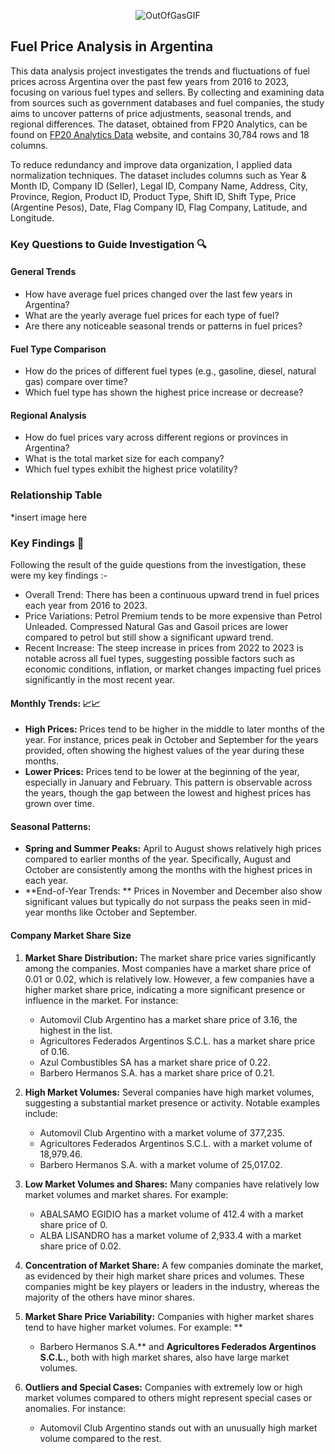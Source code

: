 <p align="center">
  <img src="https://github.com/user-attachments/assets/fa6a8702-fb68-4490-9eac-ecb733102748" alt="OutOfGasGIF">
</p>

 ## Fuel Price Analysis in Argentina 


This data analysis project investigates the trends and fluctuations of fuel prices across Argentina over the past few years from 2016 to 2023, focusing on various fuel types and sellers. By collecting and examining data from sources such as government databases and fuel companies, the study aims to uncover patterns of price adjustments, seasonal trends, and regional differences. The dataset, obtained from FP20 Analytics, can be found on [FP20 Analytics Data](https://fp20analytics.com/) website, and contains 30,784 rows and 18 columns.

To reduce redundancy and improve data organization, I applied data normalization techniques. The dataset includes columns such as Year & Month ID, Company ID (Seller), Legal ID, Company Name, Address, City, Province, Region, Product ID, Product Type, Shift ID, Shift Type, Price (Argentine Pesos), Date, Flag Company ID, Flag Company, Latitude, and Longitude.


 ### Key Questions to Guide Investigation 🔍
 #### General Trends
 - How have average fuel prices changed over the last few years in Argentina?
 -  What are the yearly average fuel prices for each type of fuel?
 -  Are there any noticeable seasonal trends or patterns in fuel prices?
 #### Fuel Type Comparison 
 - How do the prices of different fuel types (e.g., gasoline, diesel, natural gas) compare over time?
 - Which fuel type has shown the highest price increase or decrease?
 #### Regional Analysis 
 - How do fuel prices vary across different regions or provinces in Argentina?
 - What is the total market size for each company?
 - Which fuel types exhibit the highest price volatility?

### Relationship Table 
*insert image here

### Key Findings 📄
Following the result of the guide questions from the investigation, these were my key findings :-
- Overall Trend: There has been a continuous upward trend in fuel prices each year from 2016 to 2023.
- Price Variations: Petrol Premium tends to be more expensive than Petrol Unleaded. Compressed Natural Gas and Gasoil prices are lower compared to petrol but still show a significant upward trend.
- Recent Increase: The steep increase in prices from 2022 to 2023 is notable across all fuel types, suggesting possible factors such as economic conditions, inflation, or market changes impacting fuel prices significantly in the most recent year.
#### Monthly Trends: 📈📈
- **High Prices:** Prices tend to be higher in the middle to later months of the year. For instance, prices peak in October and September for the years provided, often showing the highest values of the year during these months.
- **Lower Prices:** Prices tend to be lower at the beginning of the year, especially in January and February. This pattern is observable across the years, though the gap between the lowest and highest prices has grown over time.
#### Seasonal Patterns:
- **Spring and Summer Peaks:** April to August shows relatively high prices compared to earlier months of the year. Specifically, August and October are consistently among the months with the highest prices in each year.
- **End-of-Year Trends: ** Prices in November and December also show significant values but typically do not surpass the peaks seen in mid-year months like October and September.
#### Company Market Share Size 
1. **Market Share Distribution:** The market share price varies significantly among the companies. Most companies have a market share price of 0.01 or 0.02, which is relatively low. However, a few companies have a higher market share price, indicating a more significant presence or influence in the market. For instance:

    - Automovil Club Argentino has a market share price of 3.16, the highest in the list.
    - Agricultores Federados Argentinos S.C.L. has a market share price of 0.16.
    - Azul Combustibles SA has a market share price of 0.22.
    - Barbero Hermanos S.A. has a market share price of 0.21.
2. **High Market Volumes:** Several companies have high market volumes, suggesting a substantial market presence or activity. Notable examples include:

    - Automovil Club Argentino with a market volume of 377,235.
    - Agricultores Federados Argentinos S.C.L. with a market volume of 18,979.46.
    - Barbero Hermanos S.A. with a market volume of 25,017.02.
3. **Low Market Volumes and Shares:** Many companies have relatively low market volumes and market shares. For example:

    - ABALSAMO EGIDIO has a market volume of 412.4 with a market share price of 0.
    - ALBA LISANDRO has a market volume of 2,933.4 with a market share price of 0.02.
4. **Concentration of Market Share:** A few companies dominate the market, as evidenced by their high market share prices and volumes. These companies might be key players or leaders in the industry, whereas the majority of the others have minor shares.

5. **Market Share Price Variability:** Companies with higher market shares tend to have higher market volumes. For example:
**
    - Barbero Hermanos S.A.** and **Agricultores Federados Argentinos S.C.L.**, both with high market shares, also have large market volumes.
6. **Outliers and Special Cases:** Companies with extremely low or high market volumes compared to others might represent special cases or anomalies. For instance:

    - Automovil Club Argentino stands out with an unusually high market volume compared to the rest.


